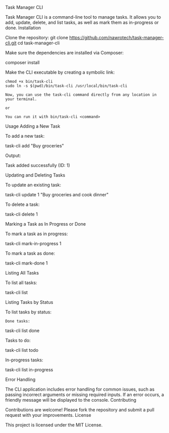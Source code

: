 Task Manager CLI

Task Manager CLI is a command-line tool to manage tasks. It allows you to add, update, delete, and list tasks, as well as mark them as in-progress or done.
Installation

Clone the repository:
git clone https://github.com/nawrotech/task-manager-cli.git
cd task-manager-cli

Make sure the dependencies are installed via Composer:

composer install

Make the CLI executable by creating a symbolic link:

    chmod +x bin/task-cli
    sudo ln -s $(pwd)/bin/task-cli /usr/local/bin/task-cli

    Now, you can use the task-cli command directly from any location in your terminal.

    or

    You can run it with bin/task-cli <command>

Usage
Adding a New Task

To add a new task:

task-cli add "Buy groceries"

Output:

Task added successfully (ID: 1)

Updating and Deleting Tasks

To update an existing task:

task-cli update 1 "Buy groceries and cook dinner"

To delete a task:

task-cli delete 1

Marking a Task as In Progress or Done

To mark a task as in progress:

task-cli mark-in-progress 1

To mark a task as done:

task-cli mark-done 1

Listing All Tasks

To list all tasks:

task-cli list

Listing Tasks by Status

To list tasks by status:

    Done tasks:

task-cli list done

Tasks to do:

task-cli list todo

In-progress tasks:

task-cli list in-progress

Error Handling

The CLI application includes error handling for common issues, such as passing incorrect arguments or missing required inputs. If an error occurs, a friendly message will be displayed to the console.
Contributing

Contributions are welcome! Please fork the repository and submit a pull request with your improvements.
License

This project is licensed under the MIT License.
